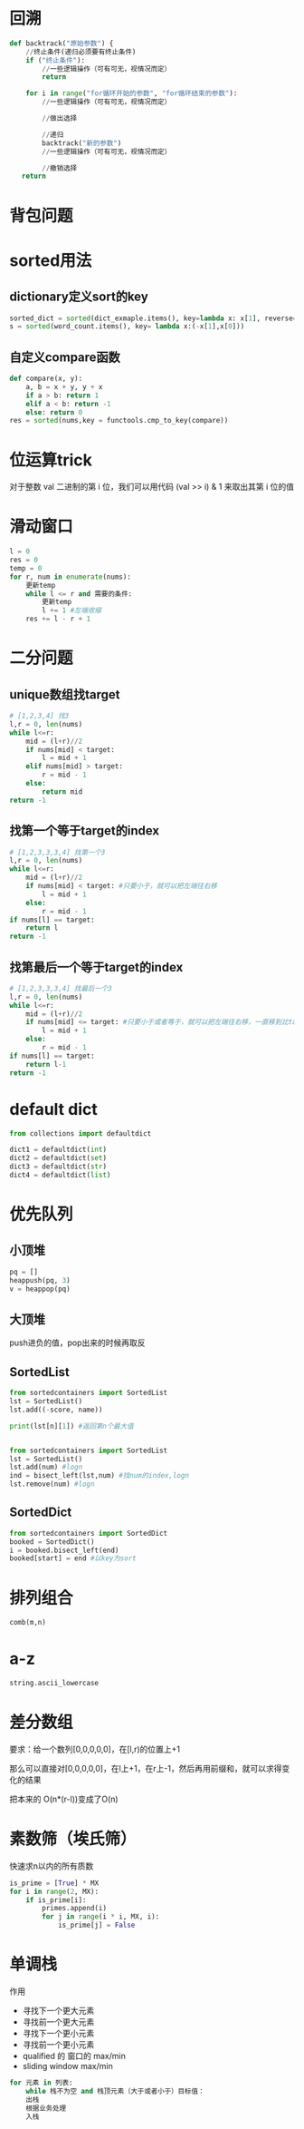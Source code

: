 # 回溯
```python
def backtrack("原始参数") {
    //终止条件(递归必须要有终止条件)
    if ("终止条件"):
        //一些逻辑操作（可有可无，视情况而定）
        return

    for i in range("for循环开始的参数", "for循环结束的参数"):
        //一些逻辑操作（可有可无，视情况而定）

        //做出选择

        //递归
        backtrack("新的参数")
        //一些逻辑操作（可有可无，视情况而定）

        //撤销选择
   return
```
# 背包问题

# sorted用法
## dictionary定义sort的key
```python
sorted_dict = sorted(dict_exmaple.items(), key=lambda x: x[1], reverse=True)
s = sorted(word_count.items(), key= lambda x:(-x[1],x[0]))
```
## 自定义compare函数
```python
def compare(x, y):
    a, b = x + y, y + x
    if a > b: return 1
    elif a < b: return -1
    else: return 0
res = sorted(nums,key = functools.cmp_to_key(compare))
```

# 位运算trick
对于整数 val 二进制的第 i 位，我们可以用代码 (val >> i) & 1 来取出其第 i 位的值

# 滑动窗口
```python
l = 0
res = 0
temp = 0
for r, num in enumerate(nums):
    更新temp
    while l <= r and 需要的条件:
        更新temp
        l += 1 #左端收缩
    res += l - r + 1
```

# 二分问题
## unique数组找target
```python
# [1,2,3,4] 找3
l,r = 0, len(nums)
while l<=r:
    mid = (l+r)//2
    if nums[mid] < target:
        l = mid + 1
    elif nums[mid] > target:
        r = mid - 1
    else:
        return mid
return -1
```

## 找第一个等于target的index  
```python
# [1,2,3,3,3,4] 找第一个3
l,r = 0, len(nums)
while l<=r:
    mid = (l+r)//2
    if nums[mid] < target: #只要小于，就可以把左端往右移
        l = mid + 1
    else:
        r = mid - 1
if nums[l] == target:
    return l
return -1
```

## 找第最后一个等于target的index  
```python
# [1,2,3,3,3,4] 找最后一个3
l,r = 0, len(nums)
while l<=r:
    mid = (l+r)//2
    if nums[mid] <= target: #只要小于或者等于，就可以把左端往右移，一直移到比target值还大或者l越界（也就是target是最后一个值）
        l = mid + 1
    else:
        r = mid - 1
if nums[l] == target:
    return l-1
return -1
```


# default dict
```python
from collections import defaultdict

dict1 = defaultdict(int)
dict2 = defaultdict(set)
dict3 = defaultdict(str)
dict4 = defaultdict(list)
```

# 优先队列
## 小顶堆
```python
pq = []
heappush(pq, 3)
v = heappop(pq)
```
## 大顶堆
push进负的值，pop出来的时候再取反

## SortedList
```python
from sortedcontainers import SortedList
lst = SortedList()
lst.add((-score, name))

print(lst[n][1]) #返回第n个最大值


from sortedcontainers import SortedList
lst = SortedList()
lst.add(num) #logn
ind = bisect_left(lst,num) #找num的index,logn
lst.remove(num) #logn

```

## SortedDict
```python
from sortedcontainers import SortedDict
booked = SortedDict()
i = booked.bisect_left(end)
booked[start] = end #以key为sort
```

# 排列组合
```python
comb(m,n)
```

# a-z
```python
string.ascii_lowercase
```

# 差分数组
要求：给一个数列[0,0,0,0,0]，在[l,r)的位置上+1

那么可以直接对[0,0,0,0,0]，在l上+1，在r上-1，然后再用前缀和，就可以求得变化的结果

把本来的 O(n*(r-l))变成了O(n)

# 素数筛（埃氏筛）
快速求n以内的所有质数
```python
is_prime = [True] * MX
for i in range(2, MX):
    if is_prime[i]:
        primes.append(i)
        for j in range(i * i, MX, i):
            is_prime[j] = False
```

# 单调栈
作用
- 寻找下一个更大元素
- 寻找前一个更大元素
- 寻找下一个更小元素
- 寻找前一个更小元素
- qualified 的 窗口的 max/min
- sliding window max/min
```python
for 元素 in 列表:
    while 栈不为空 and 栈顶元素（大于或者小于）目标值：
	出栈
	根据业务处理
    入栈
```


